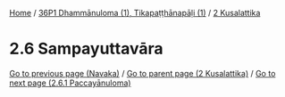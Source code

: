 
[Home](/) / [36P1 Dhammānuloma (1), Tikapaṭṭhānapāḷi (1)](../../36P1.md) / [2 Kusalattika](../2.md)

# 2.6 Sampayuttavāra


[Go to previous page (Navaka)](2.5/2.5.4/Navippayuttaduka/Navaka.md) / [Go to parent page (2 Kusalattika)](../2.md) / [Go to next page (2.6.1 Paccayānuloma)](2.6/2.6.1.md)


